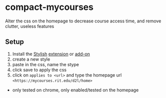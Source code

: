 # compact-mycourses
Alter the css on the homepage to decrease course access time, and remove clutter, useless features

## Setup
1. Install the [Stylish](https://userstyles.org/) [extension](https://chrome.google.com/webstore/detail/fjnbnpbmkenffdnngjfgmeleoegfcffe) or [add-on](https://addons.mozilla.org/en-US/firefox/addon/stylish/?src=external-userstyleshome) 
2. create a new style
3. paste in the css, name the stype
4. click save to apply the css
5. click on `applies to <url>` and type the homepage url `<https://mycourses.rit.edu/d2l/home>`

 - only tested on chrome, only enabled/tested on the homepage
